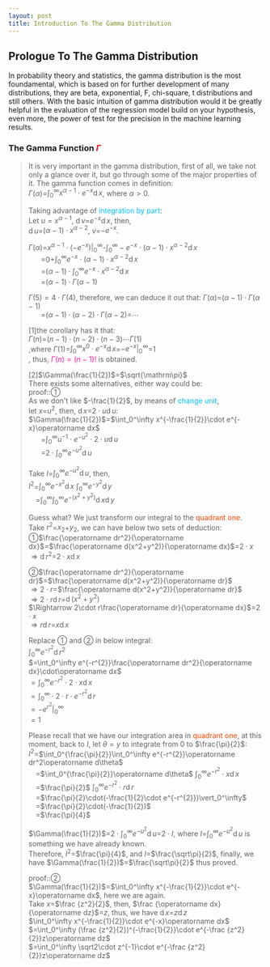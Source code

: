 ```yaml
---
layout: post
title: Introduction To The Gamma Distribution
---
```


## Prologue To The Gamma Distribution
<p class="message">
In probability theory and statistics, the gamma distribution is the most foundamental, which is based on for further development of many distributions, they are beta, exponential, F, chi-square, t distributions and still others.
With the basic intuition of gamma distribution would it be greatly helpful in the evaluation of the regression model build on your hypothesis, even more, the power of test for the precision in the machine learning results.   
</p>

### The Gamma Function <font color="Red">$\Gamma$</font>
>It is very important in the gamma distribution, first of all, we take not only a glance over it, but go through some of the major properties of it.  The gamma function comes in definition:  
>$\Gamma(\alpha)$=$\int_0^\infty x^{\alpha-1}\cdot e^{-x}\operatorname dx$, where $\alpha>0$.  
>
>Taking advantage of <font color="DeepSkyBlue">integration by part</font>:  
>Let $u=x^{\alpha-1}$, $\operatorname dv$=$e^{-x}\operatorname dx$, then,  
>$\operatorname du$=$(\alpha-1)\cdot x^{\alpha-2}$, $v$=$-e^{-x}$.  
>
>$\Gamma(\alpha)$=$x^{\alpha-1}\cdot(-e^{-x})\vert_0^\infty$-$\int_0^\infty -e^{-x}\cdot (\alpha-1)\cdot x^{\alpha-2}\operatorname dx$  
>$\;\;\;\;\;\;\;$=$0$+$\int_0^\infty e^{-x}\cdot (\alpha-1)\cdot x^{\alpha-2}\operatorname dx$  
>$\;\;\;\;\;\;\;$=$(\alpha-1)\cdot\int_0^\infty e^{-x}\cdot x^{\alpha-2}\operatorname dx$  
>$\;\;\;\;\;\;\;$=$(\alpha-1)\cdot\Gamma(\alpha-1)$  
>
>$\Gamma(5)=4\cdot\Gamma(4)$, therefore, we can deduce it out that: 
>$\Gamma(\alpha)$=$(\alpha-1)\cdot\Gamma(\alpha-1)$  
>$\;\;\;\;\;\;\;$=$(\alpha-1)\cdot(\alpha-2)\cdot\Gamma(\alpha-2)$=$\cdots$  
>
>[1]the corollary has it that:  
>$\Gamma(n)$=$(n-1)\cdot(n-2)\cdot(n-3)\cdots\Gamma(1)$  
>,where $\Gamma(1)$=$\int_0^\infty x^0\cdot e^{-x}\operatorname dx$=$-e^{-x}\vert_0^\infty$=$1$  
>, thus, <font color="DeepPink">$\Gamma(n)=(n-1)!$</font> is obtained. 
>
>[2]$\Gamma(\frac{1}{2})$=$\sqrt{\mathrm\pi}$  
>There exists some alternatives, either way could be:  
>proof::&#10112;  
>As we don't like $-\frac{1}{2}$, by means of <font color="DeepSkyBlue">change unit</font>,  
>let $x$=$u^2$, then, $\operatorname dx$=$2\cdot u\operatorname du$:  
>$\Gamma(\frac{1}{2})$=$\int_0^\infty x^{-\frac{1}{2}}\cdot e^{-x}\operatorname dx$  
>$\;\;\;\;\;\;\;$=$\int_0^\infty u^{-1}\cdot e^{-u^{2}}\cdot 2\cdot u\operatorname du$  
>$\;\;\;\;\;\;\;$=$2\cdot\int_0^\infty e^{-u^{2}}\operatorname du$  
>
>Take $I$=$\int_0^\infty e^{-u^{2}}\operatorname du$, then,  
>$I^2$=$\int_0^\infty e^{-x^{2}}\operatorname dx$&nbsp;$\int_0^\infty e^{-y^{2}}\operatorname dy$  
>$\;\;\;\;$=$\int_0^\infty\int_0^\infty e^{-(x^{2}+y^{2})}\operatorname dx\operatorname dy$  
>
>Guess what?  We just transform our integral to the <font color="OrangeRed">quadrant one</font>.  
>Take $r^2$=$x_2$+$y_2$, we can have below two sets of deduction:  
>&#10112;$\frac{\operatorname dr^2}{\operatorname dx}$=$\frac{\operatorname d(x^2+y^2)}{\operatorname dx}$=$2\cdot x$  
>$\Rightarrow\operatorname dr^2$=$2\cdot x\operatorname dx$  
>
>&#10113;$\frac{\operatorname dr^2}{\operatorname dr}$=$\frac{\operatorname d(x^2+y^2)}{\operatorname dr}$  
>$\Rightarrow 2\cdot r$=$\frac{\operatorname d(x^2+y^2)}{\operatorname dr}$  
>$\Rightarrow 2\cdot r\operatorname dr$=$\operatorname d(x^2+y^2)$  
>$\Rightarrow 2\cdot r\frac{\operatorname dr}{\operatorname dx}$=$2\cdot x$  
>$\Rightarrow r\operatorname dr$=$x\operatorname dx$  
>
>Replace &#10112; and &#10113; in below integral:  
>$\int_0^\infty e^{-r^{2}}\operatorname dr^2$  
>$=\int_0^\infty e^{-r^{2}}\frac{\operatorname dr^2}{\operatorname dx}\cdot\operatorname dx$  
>$=\int_0^\infty e^{-r^{2}}\cdot 2\cdot x\operatorname dx$  
>$=\int_0^\infty \cdot 2\cdot r\cdot e^{-r^{2}}\operatorname dr$  
>$=-e^{r^{2}}\vert_0^\infty$  
>$=1$    
>
>Please recall that we have our integration area in <font color="OrangeRed">quadrant one</font>, at this moment, back to $I$, let $\theta=y$ to integrate from $0$ to $\frac{\pi}{2}$:  
>$I^2$=$\int_0^{\frac{\pi}{2}}\int_0^\infty e^{-r^{2}}\operatorname dr^2\operatorname d\theta$  
>$\;\;\;\;$=$\int_0^{\frac{\pi}{2}}\operatorname d\theta$&nbsp;$\int_0^\infty e^{-r^{2}}\cdot x\operatorname dx$  
>$\;\;\;\;$=$\frac{\pi}{2}$&nbsp;$\int_0^\infty e^{-r^{2}}\cdot r\operatorname dr$  
>$\;\;\;\;$=$\frac{\pi}{2}\cdot(-\frac{1}{2}\cdot e^{-r^{2}})\vert_0^\infty$  
>$\;\;\;\;$=$\frac{\pi}{2}\cdot(-\frac{1}{2})$  
>$\;\;\;\;$=$\frac{\pi}{4}$
>
>$\Gamma(\frac{1}{2})$=$2\cdot\int_0^\infty e^{-u^{2}}\operatorname du$=$2\cdot I$, where $I$=$\int_0^\infty e^{-u^{2}}\operatorname du$ is something we have already known.  
>Therefore, $I^2$=$\frac{\pi}{4}$, and $I$=$\frac{\sqrt\pi}{2}$, finally, we have $\Gamma(\frac{1}{2})$=$\frac{\sqrt\pi}{2}$ thus proved.  
>
>proof::&#10113;  
>$\Gamma(\frac{1}{2})$=$\int_0^\infty x^{-\frac{1}{2}}\cdot e^{-x}\operatorname dx$, here we are again.  
>Take $x$=$\frac {z^2}{2}$, then, $\frac {\operatorname dx}{\operatorname dz}$=$z$, thus, we have $\operatorname dx$=$z\operatorname dz$  
>$\int_0^\infty x^{-\frac{1}{2}}\cdot e^{-x}\operatorname dx$  
>$=\int_0^\infty (\frac {z^2}{2})^{-\frac{1}{2}}\cdot e^{-\frac {z^2}{2}}z\operatorname dz$  
>$=\int_0^\infty \sqrt2\cdot z^{-1}\cdot e^{-\frac {z^2}{2}}z\operatorname dz$  

<!-- Γ -->
<!-- \frac{\Gamma(k + n)}{\Gamma(n)} \frac{1}{r^k}  -->
<!-- \mbox{\large$\vert$}\nolimits_0^\infty -->

<!-- Notes -->
<!-- <font color="OrangeRed">items, verb, to make it the focus</font> -->
<!-- <font color="Red">KKT</font> -->
<!-- <font color="Red">SMO heuristics</font> -->
<!-- <font color="DeepSkyBlue">suggested item, soft item</font> -->
<!-- <font color="RoyalBlue">old alpha</font> -->
<!-- <font color="Green">new alpha</font> -->

<!-- <font color="DeepPink">positive conclusion, finding</font> -->
<!-- <font color="DimGray">negative conclusion, finding</font> -->

<!-- <font color="#00ADAD">policy</font> -->
<!-- <font color="#6100A8">full observable</font> -->
<!-- <font color="#FFAC12">partial observable</font> -->
<!-- <font color="#EB00EB">stochastic</font> -->
<!-- <font color="#8400E6">state transition</font> -->
<!-- <font color="#D600D6">discount factor gamma $\gamma$</font> -->
<!-- <font color="#D600D6">$V(S)$</font> -->
<!-- <font color="#9300FF">immediate reward R(S)</font> -->